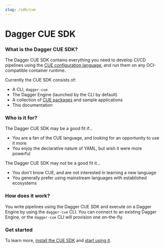 ```yaml
---
slug: /sdk/cue
---
```


# Dagger CUE SDK

### What is the Dagger CUE SDK?

The Dagger CUE SDK contains everything you need to develop CI/CD pipelines using the [CUE configuration language](https://cuelang.org), and run them on any OCI-compatible container runtime.

Currently the CUE SDK consists of:

- A CLI, `dagger-cue`
- The Dagger Engine (launched by the CLI by default)
- A collection of [CUE packages](https://github.com/dagger/dagger/tree/cue-sdk/pkg) and sample applications
- This documentation

### Who is it for?

The Dagger CUE SDK may be a good fit if...

* You are a fan of the CUE language, and looking for an opportunity to use it more
* You enjoy the declarative nature of YAML, but wish it were more powerful

The Dagger CUE SDK may *not* be a good fit it...

* You don't know CUE, and are not interested in learning a new language
* You generally prefer using mainstream languages with established ecosystems

### How does it work?

You write pipelines using the Dagger CUE SDK and execute on a Dagger Engine by using the `dagger-cue` CLI. You can connect to an existing Dagger Engine, or the `dagger-cue` CLI will provision one on-the-fly.

### Get started

To learn more, [install the CUE SDK](./getting-started/526369-install.mdx) and [start using it](./getting-started/tutorial/470907-local-dev.md).

